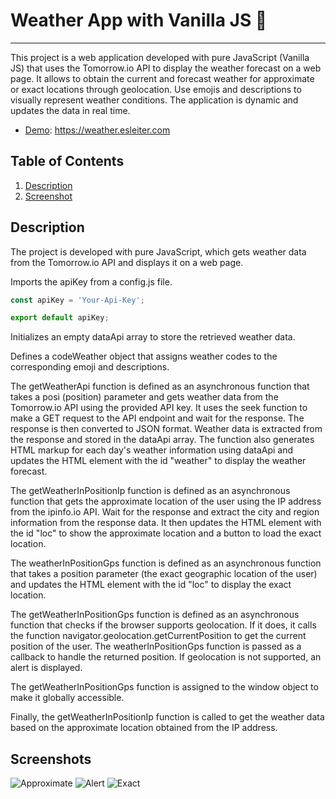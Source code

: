 # Weather App with Vanilla JS 🌈
***
This project is a web application developed with pure JavaScript (Vanilla JS) that uses the Tomorrow.io API to display the weather forecast on a web page. It allows to obtain the current and forecast weather for approximate or exact locations through geolocation. Use emojis and descriptions to visually represent weather conditions. The application is dynamic and updates the data in real time.

* [Demo](https://weather.esleiter.com/): https://weather.esleiter.com

## Table of Contents
1. [Description](#Description)
2. [Screenshot](#Screenshot)

## Description

The project is developed with pure JavaScript, which gets weather data from the Tomorrow.io API and displays it on a web page.

Imports the apiKey from a config.js file.

```js
const apiKey = 'Your-Api-Key';

export default apiKey;
```

Initializes an empty dataApi array to store the retrieved weather data.

Defines a codeWeather object that assigns weather codes to the corresponding emoji and descriptions.

The getWeatherApi function is defined as an asynchronous function that takes a posi (position) parameter and gets weather data from the Tomorrow.io API using the provided API key. It uses the seek function to make a GET request to the API endpoint and wait for the response. The response is then converted to JSON format. Weather data is extracted from the response and stored in the dataApi array. The function also generates HTML markup for each day's weather information using dataApi and updates the HTML element with the id "weather" to display the weather forecast.

The getWeatherInPositionIp function is defined as an asynchronous function that gets the approximate location of the user using the IP address from the ipinfo.io API. Wait for the response and extract the city and region information from the response data. It then updates the HTML element with the id "loc" to show the approximate location and a button to load the exact location.

The weatherInPositionGps function is defined as an asynchronous function that takes a position parameter (the exact geographic location of the user) and updates the HTML element with the id "loc" to display the exact location.

The getWeatherInPositionGps function is defined as an asynchronous function that checks if the browser supports geolocation. If it does, it calls the function navigator.geolocation.getCurrentPosition to get the current position of the user. The weatherInPositionGps function is passed as a callback to handle the returned position. If geolocation is not supported, an alert is displayed.

The getWeatherInPositionGps function is assigned to the window object to make it globally accessible.

Finally, the getWeatherInPositionIp function is called to get the weather data based on the approximate location obtained from the IP address.

## Screenshots
![Approximate](https://raw.githubusercontent.com/Esleiter/Weather-vanillaJs/codespace-esleiter-probable-parakeet-p5gjj9655cq5v/img/screenShot/approximate.jpeg)
![Alert](https://raw.githubusercontent.com/Esleiter/Weather-vanillaJs/codespace-esleiter-probable-parakeet-p5gjj9655cq5v/img/screenShot/alert.jpeg)
![Exact](https://raw.githubusercontent.com/Esleiter/Weather-vanillaJs/codespace-esleiter-probable-parakeet-p5gjj9655cq5v/img/screenShot/exact.jpeg)
